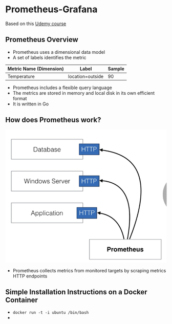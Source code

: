 # Prometheus-Grafana

Based on this [Udemy course](https://www.udemy.com/course/monitoring-and-alerting-with-prometheus)

## Prometheus Overview
- Prometheus uses a dimensional data model
- A set of labels identifies the metric 

Metric Name (Dimension) | Label | Sample
--- | --- |---
Temperature |location=outside | 90

- Prometheus includes a flexible query language
- The metrics are stored in memory and local disk in its own efficient format
- It is written in Go

## How does Prometheus work?
![](images/Screenshot%202020-06-30%20at%201.18.56%20PM.png)
- Prometheus collects metrics from monitored targets by scraping metrics HTTP endpoints

## Simple Installation Instructions on a Docker Container
- `docker run -t -i ubuntu /bin/bash`
- 




